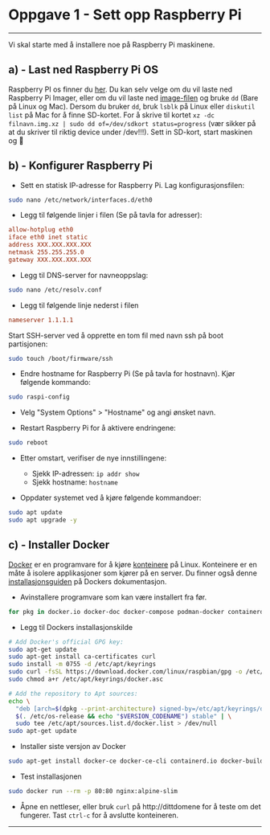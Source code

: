# Oppgave 1 - Sett opp Raspberry Pi
---
Vi skal starte med å installere noe på Raspberry Pi maskinene.

## a) - Last ned Raspberry Pi OS
Raspberry PI os finner du [her](https://www.raspberrypi.com/software/).
Du kan selv velge om du vil laste ned Raspberry Pi Imager, eller om du vil laste ned [image-filen](https://www.raspberrypi.com/software/operating-systems/#raspberry-pi-os-32-bit) og bruke `dd` (Bare på Linux og Mac).
Dersom du bruker `dd`, bruk `lsblk` på Linux eller `diskutil list` på Mac for å finne SD-kortet. For å skrive til kortet `xz -dc filnavn.img.xz | sudo dd of=/dev/sdkort status=progress` (vær sikker på at du skriver til riktig device under /dev!!!).
Sett in SD-kort, start maskinen og :crossed_fingers:

## b) - Konfigurer Raspberry Pi

- Sett en statisk IP-adresse for Raspberry Pi. Lag konfigurasjonsfilen:

```bash
sudo nano /etc/network/interfaces.d/eth0
```

- Legg til følgende linjer  i filen (Se på tavla for adresser):

```conf
allow-hotplug eth0
iface eth0 inet static
address XXX.XXX.XXX.XXX
netmask 255.255.255.0
gateway XXX.XXX.XXX.XXX
```

- Legg til DNS-server for navneoppslag:

```bash
sudo nano /etc/resolv.conf
```

- Legg til følgende linje nederst i filen

```conf
nameserver 1.1.1.1
```

Start SSH-server ved å opprette en tom fil med navn ssh på boot partisjonen:

```bash
sudo touch /boot/firmware/ssh
```

- Endre hostname for Raspberry Pi (Se på tavla for hostnavn). Kjør følgende kommando:

```bash
sudo raspi-config
```

- Velg "System Options" > "Hostname" og angi ønsket navn.

- Restart Raspberry Pi for å aktivere endringene:

```bash
sudo reboot
```

- Etter omstart, verifiser de nye innstillingene:
  - Sjekk IP-adressen: `ip addr show`
  - Sjekk hostname: `hostname`

- Oppdater systemet ved å kjøre følgende kommandoer:

```bash
sudo apt update
sudo apt upgrade -y
```

## c) - Installer Docker
[Docker](https://en.wikipedia.org/wiki/Docker_(software)) er en programvare for å kjøre [konteinere](https://en.wikipedia.org/wiki/Containerization_(computing)) på Linux. Konteinere er en måte å isolere applikasjoner som kjører på en server.
Du finner også denne [installasjonsguiden](https://docs.docker.com/engine/install/raspberry-pi-os/) på Dockers dokumentasjon.

- Avinstallere programvare som kan være installert fra før.

```bash
for pkg in docker.io docker-doc docker-compose podman-docker containerd runc; do sudo apt-get remove $pkg; done
```

- Legg til Dockers installasjonskilde

```bash
# Add Docker's official GPG key:
sudo apt-get update
sudo apt-get install ca-certificates curl
sudo install -m 0755 -d /etc/apt/keyrings
sudo curl -fsSL https://download.docker.com/linux/raspbian/gpg -o /etc/apt/keyrings/docker.asc
sudo chmod a+r /etc/apt/keyrings/docker.asc

# Add the repository to Apt sources:
echo \
  "deb [arch=$(dpkg --print-architecture) signed-by=/etc/apt/keyrings/docker.asc] https://download.docker.com/linux/raspbian \
  $(. /etc/os-release && echo "$VERSION_CODENAME") stable" | \
  sudo tee /etc/apt/sources.list.d/docker.list > /dev/null
sudo apt-get update
```

- Installer siste versjon av Docker

```bash
sudo apt-get install docker-ce docker-ce-cli containerd.io docker-buildx-plugin docker-compose-plugin -y
```

- Test installasjonen

```bash
sudo docker run --rm -p 80:80 nginx:alpine-slim
```

- Åpne en nettleser, eller bruk `curl` på http://dittdomene for å teste om det fungerer. Tast `ctrl-c` for å avslutte konteineren.

---

